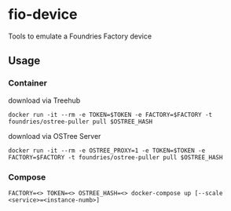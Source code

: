 # fio-device
Tools to emulate a Foundries Factory device

## Usage

### Container

download via Treehub
```
docker run -it --rm -e TOKEN=$TOKEN -e FACTORY=$FACTORY -t foundries/ostree-puller pull $OSTREE_HASH
```

download via OSTree Server
```
docker run -it --rm -e OSTREE_PROXY=1 -e TOKEN=$TOKEN -e FACTORY=$FACTORY -t foundries/ostree-puller pull $OSTREE_HASH
```

### Compose

```
FACTORY=<> TOKEN=<> OSTREE_HASH=<> docker-compose up [--scale <service>=<instance-numb>]
```
